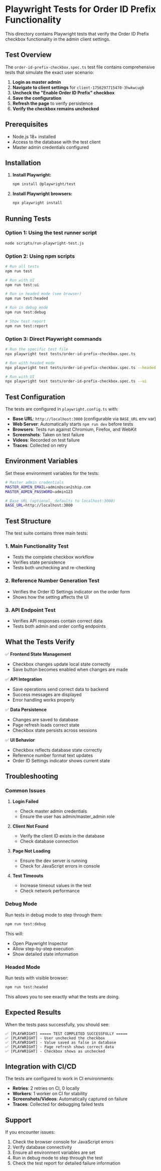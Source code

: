 # Playwright Tests for Order ID Prefix Functionality

This directory contains Playwright tests that verify the Order ID Prefix checkbox functionality in the admin client settings.

## Test Overview

The `order-id-prefix-checkbox.spec.ts` test file contains comprehensive tests that simulate the exact user scenario:

1. **Login as master admin**
2. **Navigate to client settings** for `client-1756297715470-3hwkwcugb`
3. **Uncheck the "Enable Order ID Prefix" checkbox**
4. **Save the configuration**
5. **Refresh the page** to verify persistence
6. **Verify the checkbox remains unchecked**

## Prerequisites

- Node.js 18+ installed
- Access to the database with the test client
- Master admin credentials configured

## Installation

1. **Install Playwright:**
   ```bash
   npm install @playwright/test
   ```

2. **Install Playwright browsers:**
   ```bash
   npx playwright install
   ```

## Running Tests

### Option 1: Using the test runner script
```bash
node scripts/run-playwright-test.js
```

### Option 2: Using npm scripts
```bash
# Run all tests
npm run test

# Run with UI
npm run test:ui

# Run in headed mode (see browser)
npm run test:headed

# Run in debug mode
npm run test:debug

# Show test report
npm run test:report
```

### Option 3: Direct Playwright commands
```bash
# Run the specific test file
npx playwright test tests/order-id-prefix-checkbox.spec.ts

# Run with headed mode
npx playwright test tests/order-id-prefix-checkbox.spec.ts --headed

# Run with UI
npx playwright test tests/order-id-prefix-checkbox.spec.ts --ui
```

## Test Configuration

The tests are configured in `playwright.config.ts` with:

- **Base URL**: `http://localhost:3000` (configurable via `BASE_URL` env var)
- **Web Server**: Automatically starts `npm run dev` before tests
- **Browsers**: Tests run against Chromium, Firefox, and WebKit
- **Screenshots**: Taken on test failure
- **Videos**: Recorded on test failure
- **Traces**: Collected on retry

## Environment Variables

Set these environment variables for the tests:

```bash
# Master admin credentials
MASTER_ADMIN_EMAIL=admin@scan2ship.com
MASTER_ADMIN_PASSWORD=admin123

# Base URL (optional, defaults to localhost:3000)
BASE_URL=http://localhost:3000
```

## Test Structure

The test suite contains three main tests:

### 1. Main Functionality Test
- Tests the complete checkbox workflow
- Verifies state persistence
- Tests both unchecking and re-checking

### 2. Reference Number Generation Test
- Verifies the Order ID Settings indicator on the order form
- Shows how the setting affects the UI

### 3. API Endpoint Test
- Verifies API responses contain correct data
- Tests both admin and order config endpoints

## What the Tests Verify

✅ **Frontend State Management**
- Checkbox changes update local state correctly
- Save button becomes enabled when changes are made

✅ **API Integration**
- Save operations send correct data to backend
- Success messages are displayed
- Error handling works properly

✅ **Data Persistence**
- Changes are saved to database
- Page refresh loads correct state
- Checkbox state persists across sessions

✅ **UI Behavior**
- Checkbox reflects database state correctly
- Reference number format text updates
- Order ID Settings indicator shows current state

## Troubleshooting

### Common Issues

1. **Login Failed**
   - Check master admin credentials
   - Ensure the user has admin/master_admin role

2. **Client Not Found**
   - Verify the client ID exists in the database
   - Check database connection

3. **Page Not Loading**
   - Ensure the dev server is running
   - Check for JavaScript errors in console

4. **Test Timeouts**
   - Increase timeout values in the test
   - Check network performance

### Debug Mode

Run tests in debug mode to step through them:

```bash
npm run test:debug
```

This will:
- Open Playwright Inspector
- Allow step-by-step execution
- Show detailed state information

### Headed Mode

Run tests with visible browser:

```bash
npm run test:headed
```

This allows you to see exactly what the tests are doing.

## Expected Results

When the tests pass successfully, you should see:

```
✅ [PLAYWRIGHT] ===== TEST COMPLETED SUCCESSFULLY =====
✅ [PLAYWRIGHT] - User unchecked the checkbox
✅ [PLAYWRIGHT] - Value saved as false in database
✅ [PLAYWRIGHT] - Page refresh shows correct data
✅ [PLAYWRIGHT] - Checkbox shows as unchecked
```

## Integration with CI/CD

The tests are configured to work in CI environments:

- **Retries**: 2 retries on CI, 0 locally
- **Workers**: 1 worker on CI for stability
- **Screenshots/Videos**: Automatically captured on failure
- **Traces**: Collected for debugging failed tests

## Support

If you encounter issues:

1. Check the browser console for JavaScript errors
2. Verify database connectivity
3. Ensure all environment variables are set
4. Run in debug mode to step through the test
5. Check the test report for detailed failure information
